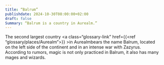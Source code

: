 ```yaml
---
title: “Balrum”
publishdate: 2024-10-30T08:00:00+02:00
draft: false
Summary: “Balrum is a country in Aurealm.”
---
```


The second largest country <a class=“glossary-link” href={{<ref “glossary/places/Aurealm”>}} >in Aurealm</a>bears the name Balrum, located on the left side of the continent and in an intense war with Zazyrus. According to rumors, magic is not only practiced in Balrum, it also has many mages and wizards.
